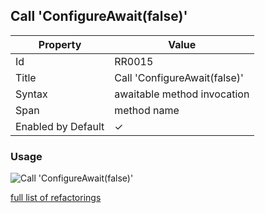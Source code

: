 ## Call 'ConfigureAwait\(false\)'

| Property           | Value                          |
| ------------------ | ------------------------------ |
| Id                 | RR0015                         |
| Title              | Call 'ConfigureAwait\(false\)' |
| Syntax             | awaitable method invocation    |
| Span               | method name                    |
| Enabled by Default | &#x2713;                       |

### Usage

![Call 'ConfigureAwait\(false\)'](../../images/refactorings/CallConfigureAwait.png)

[full list of refactorings](Refactorings.md)